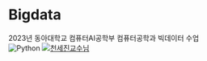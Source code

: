 # Bigdata
2023년 동아대학교 컴퓨터AI공학부 컴퓨터공학과 빅데이터 수업  
![Python](https://img.shields.io/badge/-Python-blue?logo=python&logoColor=white)
[![천세진교수님](https://img.shields.io/badge/-빅데이터연구실-blue?logo=python&logoColor=white)](https://www.datasciencelabs.org/)